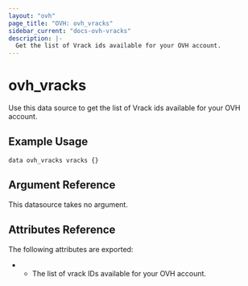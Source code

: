 ```yaml
---
layout: "ovh"
page_title: "OVH: ovh_vracks"
sidebar_current: "docs-ovh-vracks"
description: |-
  Get the list of Vrack ids available for your OVH account.
---
```


# ovh_vracks

Use this data source to get the list of Vrack ids available for your OVH account.

## Example Usage

```hcl
data ovh_vracks vracks {}
```

## Argument Reference

This datasource takes no argument.

## Attributes Reference

The following attributes are exported:

*  - The list of vrack IDs available for your OVH account.

